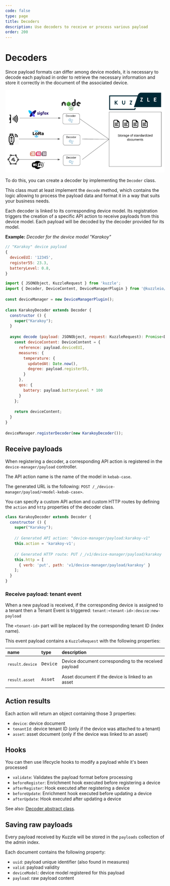 ```yaml
---
code: false
type: page
title: Decoders
description: Use decoders to receive or process various payload
order: 200
---
```


# Decoders

Since payload formats can differ among device models, it is necessary to decode each payload in order to retrieve the necessary information and store it correctly in the document of the associated device.

![devices payloads collect and decode schema](./devices-payload-collect-and-decode.png)

To do this, you can create a decoder by implementing the `Decoder` class.

This class must at least implement the `decode` method, which contains the logic allowing to process the payload data and format it in a way that suits your business needs.

Each decoder is linked to its corresponding device model. Its registration triggers the creation of a specific API action to receive payloads from this device model. Each payload will be decoded by the decoder provided for its model.

**Example:** _Decoder for the device model "Karakoy"_

```js
// "Karakoy" device payload
{
  deviceEUI: '12345',
  register55: 23.3,
  batteryLevel: 0.8,
}
```

```js
import { JSONObject, KuzzleRequest } from 'kuzzle';
import { Decoder, DeviceContent, DeviceManagerPlugin } from '@kuzzleio/plugin-device-manager';

const deviceManager = new DeviceManagerPlugin();

class KarakoyDecoder extends Decoder {
  constructor () {
    super("Karakoy");
  }

  async decode (payload: JSONObject, request: KuzzleRequest): Promise<DeviceContent> {
    const deviceContent: DeviceContent = {
      reference: payload.deviceEUI,
      measures: {
        temperature: {
          updatedAt: Date.now(),
          degree: payload.register55,
        }
      },
      qos: {
        battery: payload.batteryLevel * 100
      }
    };

    return deviceContent;
  }
}

deviceManager.registerDecoder(new KarakoyDecoder());
```

## Receive payloads

When registering a decoder, a corresponding API action is registered in the `device-manager/payload` controller.

The API action name is the name of the model in `kebab-case`.

The generated URL is the following: `POST /_/device-manager/payload/<model-kebab-case>`.

You can specify a custom API action and custom HTTP routes by defining the `action` and `http` properties of the decoder class.

```js
class KarakoyDecoder extends Decoder {
  constructor () {
    super("Karakoy");

    // Generated API action: "device-manager/payload:karakoy-v1"
    this.action = 'karakoy-v1';

    // Generated HTTP route: PUT /_/v1/device-manager/payload/karakoy
    this.http = [
      { verb: 'put', path: 'v1/device-manager/payload/karakoy' }
    ];
  }
}
```

### Receive payload: tenant event

When a new payload is received, if the corresponding device is assigned to a tenant then a Tenant Event is triggered: `tenant:<tenant-id>:device:new-payload`

The `<tenant-id>` part will be replaced by the corresponding tenant ID (index name).  

This event payload contains a `KuzzleRequest` with the following properties:

| name     | type              | description                                           |
|:---------|:------------------|:------------------------------------------------------|
| `result.device` | <pre>Device</pre> | Device document corresponding to the received payload |
| `result.asset`  | <pre>Asset</pre>  | Asset document if the device is linked to an asset    |

## Action results

Each action will return an object containing those 3 properties:
 - `device`: device document
 - `tenantId`: device tenant ID (only if the device was attached to a tenant)
 - `asset`: asset document (only if the device was linked to an asset)

## Hooks 

You can then use lifecycle hooks to modify a payload while it's been processed

  - `validate`: Validates the payload format before processing
  - `beforeRegister`: Enrichment hook executed before registering a device
  - `afterRegister`: Hook executed after registering a device
  - `beforeUpdate`: Enrichment hook executed before updating a device
  - `afterUpdate`: Hook executed after updating a device

See also: [Decoder abstract class](/official-plugins/device-manager/1/classes/decoder).

## Saving raw payloads

Every payload received by Kuzzle will be stored in the `payloads` collection of the admin index.

Each document contains the following property:
  - `uuid`: payload unique identifier (also found in measures)
  - `valid`: payload validity
  - `deviceModel`: device model registered for this payload
  - `payload`: raw payload content
